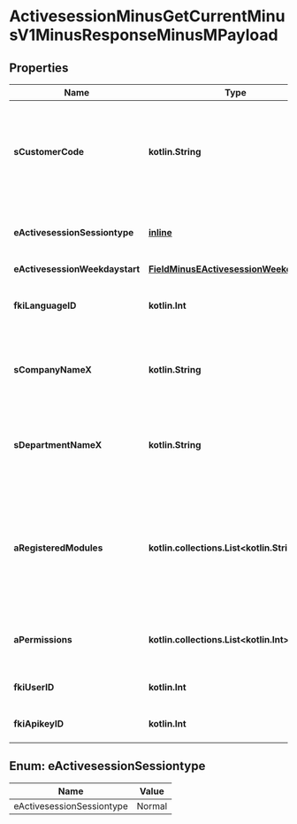 
# ActivesessionMinusGetCurrentMinusV1MinusResponseMinusMPayload

## Properties
Name | Type | Description | Notes
------------ | ------------- | ------------- | -------------
**sCustomerCode** | **kotlin.String** | The customer code specific to the client in which the API request is being made | 
**eActivesessionSessiontype** | [**inline**](#EActivesessionSessiontype) | The type of session used for the API request call | 
**eActivesessionWeekdaystart** | [**FieldMinusEActivesessionWeekdaystart**](FieldMinusEActivesessionWeekdaystart.md) |  | 
**fkiLanguageID** | **kotlin.Int** | The unique ID of the Language.  Valid values:  |Value|Description| |-|-| |1|French| |2|English| | 
**sCompanyNameX** | **kotlin.String** | The name of the active Company in the current language | 
**sDepartmentNameX** | **kotlin.String** | The name of the active Department in the current language | 
**aRegisteredModules** | **kotlin.collections.List&lt;kotlin.String&gt;** | An Array of Registered modules.  These are the modules that are Licensed to be used by the User or the API Key. | 
**aPermissions** | **kotlin.collections.List&lt;kotlin.Int&gt;** | An array of permissions granted to the user or api key | 
**fkiUserID** | **kotlin.Int** | The unique ID of the User | 
**fkiApikeyID** | **kotlin.Int** | The unique ID of the Apikey | 


<a name="EActivesessionSessiontype"></a>
## Enum: eActivesessionSessiontype
Name | Value
---- | -----
eActivesessionSessiontype | Normal



